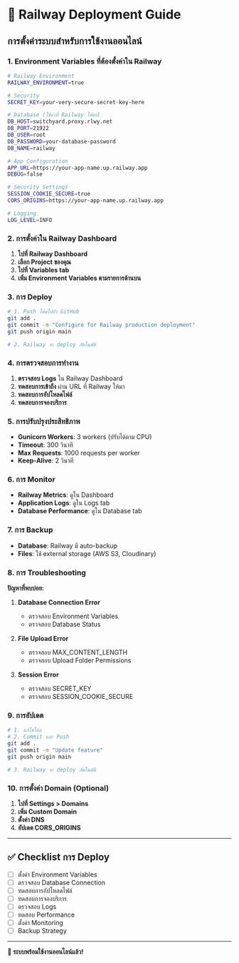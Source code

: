 # 🚀 Railway Deployment Guide

## การตั้งค่าระบบสำหรับการใช้งานออนไลน์

### 1. Environment Variables ที่ต้องตั้งค่าใน Railway

```bash
# Railway Environment
RAILWAY_ENVIRONMENT=true

# Security
SECRET_KEY=your-very-secure-secret-key-here

# Database (ใช้ค่าที่ Railway ให้มา)
DB_HOST=switchyard.proxy.rlwy.net
DB_PORT=21922
DB_USER=root
DB_PASSWORD=your-database-password
DB_NAME=railway

# App Configuration
APP_URL=https://your-app-name.up.railway.app
DEBUG=false

# Security Settings
SESSION_COOKIE_SECURE=true
CORS_ORIGINS=https://your-app-name.up.railway.app

# Logging
LOG_LEVEL=INFO
```

### 2. การตั้งค่าใน Railway Dashboard

1. **ไปที่ Railway Dashboard**
2. **เลือก Project ของคุณ**
3. **ไปที่ Variables tab**
4. **เพิ่ม Environment Variables ตามรายการด้านบน**

### 3. การ Deploy

```bash
# 1. Push โค้ดไปยัง GitHub
git add .
git commit -m "Configure for Railway production deployment"
git push origin main

# 2. Railway จะ deploy อัตโนมัติ
```

### 4. การตรวจสอบการทำงาน

1. **ตรวจสอบ Logs** ใน Railway Dashboard
2. **ทดสอบการเข้าถึง** ผ่าน URL ที่ Railway ให้มา
3. **ทดสอบการอัปโหลดไฟล์**
4. **ทดสอบการจองบริการ**

### 5. การปรับปรุงประสิทธิภาพ

- **Gunicorn Workers**: 3 workers (ปรับได้ตาม CPU)
- **Timeout**: 300 วินาที
- **Max Requests**: 1000 requests per worker
- **Keep-Alive**: 2 วินาที

### 6. การ Monitor

- **Railway Metrics**: ดูใน Dashboard
- **Application Logs**: ดูใน Logs tab
- **Database Performance**: ดูใน Database tab

### 7. การ Backup

- **Database**: Railway มี auto-backup
- **Files**: ใช้ external storage (AWS S3, Cloudinary)

### 8. การ Troubleshooting

**ปัญหาที่พบบ่อย:**

1. **Database Connection Error**
   - ตรวจสอบ Environment Variables
   - ตรวจสอบ Database Status

2. **File Upload Error**
   - ตรวจสอบ MAX_CONTENT_LENGTH
   - ตรวจสอบ Upload Folder Permissions

3. **Session Error**
   - ตรวจสอบ SECRET_KEY
   - ตรวจสอบ SESSION_COOKIE_SECURE

### 9. การอัปเดต

```bash
# 1. แก้ไขโค้ด
# 2. Commit และ Push
git add .
git commit -m "Update feature"
git push origin main

# 3. Railway จะ deploy อัตโนมัติ
```

### 10. การตั้งค่า Domain (Optional)

1. **ไปที่ Settings > Domains**
2. **เพิ่ม Custom Domain**
3. **ตั้งค่า DNS**
4. **อัปเดต CORS_ORIGINS**

---

## ✅ Checklist การ Deploy

- [ ] ตั้งค่า Environment Variables
- [ ] ตรวจสอบ Database Connection
- [ ] ทดสอบการอัปโหลดไฟล์
- [ ] ทดสอบการจองบริการ
- [ ] ตรวจสอบ Logs
- [ ] ทดสอบ Performance
- [ ] ตั้งค่า Monitoring
- [ ] Backup Strategy

---

**🎉 ระบบพร้อมใช้งานออนไลน์แล้ว!**
